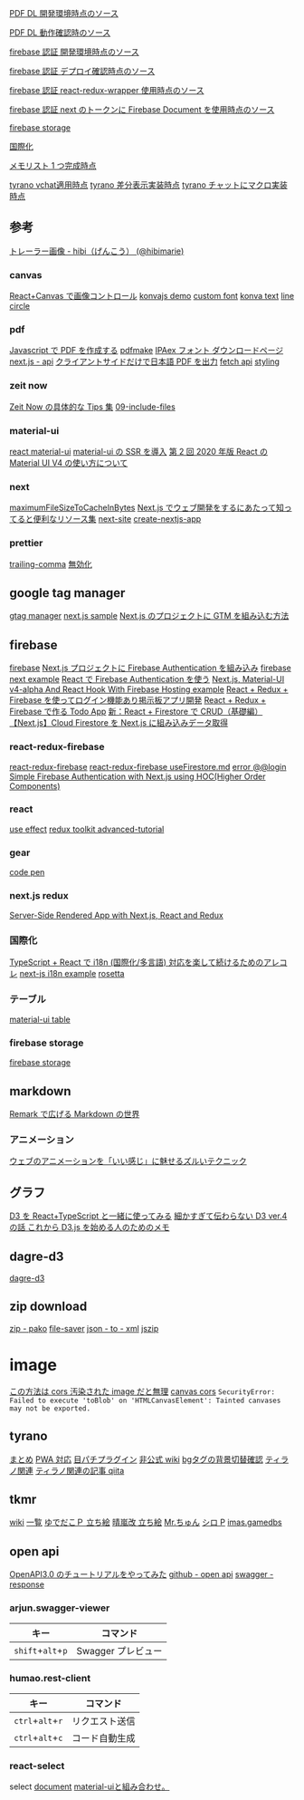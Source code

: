 [PDF DL 開発環境時点のソース](https://github.com/hibohiboo/develop/tree/23ec69ae4d1b4bdc3130e2d0ea5658df0740fed8/tutorial/lesson/react-my-examples/scenario-sheet/)

[PDF DL 動作確認時のソース](https://github.com/hibohiboo/develop/tree/c670289100bb719d282b893a6d8d0bf9f8bc604e/tutorial/lesson/react-my-examples/scenario-sheet/)

[firebase 認証 開発環境時点のソース](https://github.com/hibohiboo/create-now/tree/15774ac423bd882a6ae73dbd99262fc38cecb85b/)

[firebase 認証 デプロイ確認時点のソース](https://github.com/hibohiboo/create-now/tree/19af4015f5b4f693b5991f0417e251ad5031fe84/)

[firebase 認証 react-redux-wrapper 使用時点のソース](https://github.com/hibohiboo/create-now/tree/51096761d068578c3846070f15c79149751e9bdd/)

[firebase 認証 next のトークンに Firebase Document を使用時点のソース](https://github.com/hibohiboo/create-now/tree/58b1aef18a0453bca78285d2d2faf8338433a5b1/)

[firebase storage](https://github.com/hibohiboo/create-now/tree/194d0e0beab4e9c36e7be0a765685e8b61b405db/)

[国際化](https://github.com/hibohiboo/create-now/tree/f4fe39604ab00883220bf72d41656b0c8b639dd7/)

[メモリスト 1 つ完成時点](https://github.com/hibohiboo/create-now/tree/317205852e77352b9ba6f2a9f26257f9f317025d/)

[tyrano vchat適用時点](https://github.com/hibohiboo/create-now/tree/ca38214a910b383e712082fcddafb4a8c15e70d5/)
[tyrano 差分表示実装時点](https://github.com/hibohiboo/create-now/tree/0da48cd273298ef61c6ba2767c5de684a4cbdceb/)
[tyrano チャットにマクロ実装時点](https://github.com/hibohiboo/create-now/tree/e045baf7cc1ac73c2c9d73e7fe83a7153e99b0f0/)


## 参考

[トレーラー画像 - hibi（げんこう） (@hibimarie)](https://twitter.com/hibimarie/status/1236259700192079873?ref_src=twsrc%5Etfw)

### canvas

[React+Canvas で画像コントロール](https://qiita.com/smallriv/items/20feee093d81a960a62c)
[konvajs demo](https://konvajs.org/docs/sandbox/)
[custom font](https://konvajs.org/docs/sandbox/Custom_Font.html)
[konva text](https://konvajs.org/api/Konva.Text.html#toc0__anchor)
[line](https://konvajs.org/docs/shapes/Line_-_Simple_Line.html)
[circle](https://konvajs.org/api/Konva.Circle.html)

### pdf

[Javascript で PDF を作成する](https://qiita.com/shuhei_sakiyama/items/ef68d49b7199d50a853b)
[pdfmake](https://pdfmake.github.io/docs/getting-started/server-side/)
[IPAex フォント ダウンロードページ](https://ipafont.ipa.go.jp/old/ipaexfont/download.html)
[next.js - api](https://nextjs.org/docs/basic-features/typescript#api-routes)
[クライアントサイドだけで日本語 PDF を出力](https://qiita.com/yazashin/items/125aab246b871345f024)
[fetch api](https://developer.mozilla.org/ja/docs/Web/API/Fetch_API/Using_Fetch)
[styling](https://pdfmake.github.io/docs/document-definition-object/styling/)

### zeit now

[Zeit Now の具体的な Tips 集](https://qiita.com/mt0m/items/3e58d6185a5335729ccc)
[09-include-files](https://github.com/zeit/now/tree/b69f1761439b92e058aa7b9c30be0475073bcf38/packages/now-node/test/fixtures/09-include-files)

### material-ui

[react material-ui](https://material-ui.com/components/text-fields/)
[material-ui の SSR を導入](https://qiita.com/sono8/items/6fcd9d30c9b7073ed4a0)
[第 2 回 2020 年版 React の Material UI V4 の使い方について](https://qiita.com/tetsurotayama/items/12d6c7b3463246306e87)

### next

[maximumFileSizeToCacheInBytes](https://tech.mercari.com/entry/2017/12/19/workbox)
[Next.js でウェブ開発をするにあたって知ってると便利なリソース集](https://blog.nyan-tech.com/nextjs-resources/)
[next-site](https://github.com/zeit/next-site)
[create-nextjs-app](https://nextjs.org/learn/basics/create-nextjs-app)

### prettier

[trailing-comma](https://prettier.io/docs/en/options.html#trailing-commas)
[無効化](https://qiita.com/the_red/items/e121cbb659c52a60bca6)

## google tag manager

[gtag manager](https://wacul-ai.com/blog/access-analysis/google-analytics-setting/tag-manager/)
[next.js sample](https://github.com/zeit/next.js/blob/canary/examples/with-google-analytics/lib/gtag.js)
[Next.js のプロジェクトに GTM を組み込む方法](https://qiita.com/seya/items/d4108d28ee5b1773f671)

## firebase

[firebase](https://dev.to/benzguo/getting-started-with-next-js-now-firebase-4ejg)
[Next.js プロジェクトに Firebase Authentication を組み込み](https://nekorokkekun.hatenablog.com/entry/2019/09/25/000041)
[firebase](https://qiita.com/gagagaga_dev/items/a8dd490114c315329279)
[next example](https://github.com/zeit/next.js/blob/canary/examples/with-firebase-authentication/pages/index.js)
[React で Firebase Authentication を使う](https://qiita.com/zaburo/items/801bd288cec47bd28764)
[Next.js, Material-UI v4-alpha And React Hook With Firebase Hosting example](https://github.com/scarlet-sage/React-Hooks-Nextjs-Material-Ui-next-With-Firebase-Hosting)
[React + Redux + Firebase を使ってログイン機能あり掲示板アプリ開発](https://qiita.com/momosuke/items/57295ca99387ab243ce8)
[React + Redux + Firebase で作る Todo App](https://qiita.com/gonta616/items/278a7e81a8b624d9621e)
[新：React + Firestore で CRUD（基礎編）](https://qiita.com/zaburo/items/353524e4f54671c8eace)
[【Next.js】Cloud Firestore を Next.js に組み込みデータ取得](https://nekorokkekun.hatenablog.com/entry/2019/09/21/172416)

### react-redux-firebase

[react-redux-firebase](http://react-redux-firebase.com/)
[react-redux-firebase useFirestore.md](https://github.com/prescottprue/react-redux-firebase/blob/master/docs/api/useFirestore.md#usefirestore)
[error @@login](https://github.com/rt2zz/redux-persist/issues/988)
[Simple Firebase Authentication with Next.js using HOC(Higher Order Components)](https://medium.com/@uvictor/simple-firebase-authentication-with-next-js-using-hoc-higher-order-components-8e8931d25cfa)

### react

[use effect](https://overreacted.io/ja/a-complete-guide-to-useeffect/)
[redux toolkit advanced-tutorial](https://redux-toolkit.js.org/tutorials/advanced-tutorial)
[](https://www.wakuwakubank.com/posts/702-react-hooks/)

### gear

[code pen](https://codepen.io/alextebbs/pen/tHhrz)

### next.js redux

[Server-Side Rendered App with Next.js, React and Redux](https://dev.to/waqasabbasi/server-side-rendered-app-with-next-js-react-and-redux-38gf)

### 国際化

[TypeScript + React で i18n (国際化/多言語) 対応を楽して続けるためのアレコレ](https://qiita.com/mojibakeo/items/25930bb6eee33594af54)
[next-js i18n example](https://github.com/zeit/next.js/tree/canary/examples/with-i18n-rosetta)
[rosetta](https://github.com/lukeed/rosetta)

### テーブル

[material-ui table](https://material-table.com/#/docs/features/filtering)

### firebase storage

[firebase storage](https://firebase.google.com/docs/storage/web/start?hl=ja)

## markdown

[Remark で広げる Markdown の世界](https://vivliostyle.github.io/vivliostyle_doc/ja/vivliostyle-user-group-vol2/spring-raining/index.html)

### アニメーション

[ウェブのアニメーションを「いい感じ」に魅せるズルいテクニック](https://ics.media/entry/14346/)

## グラフ

[D3 を React+TypeScript と一緒に使ってみる](https://qrunch.net/@syakoo/entries/fo5rNqgK7i3vzbB8)
[ 細かすぎて伝わらない D3 ver.4 の話 ](https://www.slideshare.net/xxshimizuxx/d3-ver4)
[これから D3.js を始める人のためのメモ](https://qiita.com/corestate55/items/e70d5981c33a89f63367)

## dagre-d3

[dagre-d3](https://github.com/dagrejs/dagre-d3/wiki#demos)

## zip download

[zip - pako](https://github.com/nodeca/pako)
[file-saver](https://webty.jp/staffblog/production/post-1482/)
[json - to - xml](https://goessner.net/download/prj/jsonxml/)
[jszip](https://knooto.info/jszip-snippets/)

# image

[この方法は cors 汚染された image だと無理](https://ja.javascript.info/blob)
[canvas cors](http://var.blog.jp/archives/52327394.html)
`SecurityError: Failed to execute 'toBlob' on 'HTMLCanvasElement': Tainted canvases may not be exported.`

## tyrano

[まとめ](https://note.com/skt_pnt/n/nd295491ead84)
[PWA 対応](https://qiita.com/violet2525/items/8a0ee82bda4d64cb4c02)
[目パチプラグイン](https://github.com/violet2525/tyranoscript-css-animaton-plugins)
[非公式 wiki](http://tyrano.wiki.fc2.com/wiki/%E3%83%9C%E3%82%BF%E3%83%B3%E8%A1%A8%E7%A4%BA)
[bgタグの背景切替確認](https://north.undo.jp/text/tyrano_bgetc.html)
[ティラノ関連](https://scrapbox.io/tyranoudon/tyrano%E9%96%A2%E9%80%A3)
[ティラノ関連の記事 qiita](https://qiita.com/diyin_near_j/items/a410e52b7b74e272e4b6)

## tkmr

[wiki](https://imas.gamedbs.jp/cgss/chara/detail/235)
[一覧](http://mobamastkool.blog.fc2.com/blog-entry-22.html)
[ゆでだこＰ 立ち絵](https://ch.nicovideo.jp/yudedako_p/blomaga/ar1131807)
[晴嵐改 立ち絵](https://blog.goo.ne.jp/seiran-kai/e/6bf45aeab0dc28ed732d6e3df533fd08)
[Mr.ちゅん](https://ch.nicovideo.jp/sekigahara/blomaga/ar469991)
[シロ P](http://siropimas.blog35.fc2.com/blog-entry-551.html?sp)
[imas.gamedbs](https://imas.gamedbs.jp/cg/idol/detail/133?h=imcgss-c826)

## open api

[OpenAPI3.0 のチュートリアルをやってみた](https://qiita.com/koko_ko/items/3491200171a6cc6111be)
[github - open api](https://github.com/OAI/OpenAPI-Specification/blob/master/versions/3.0.1.md)
[swagger - response](https://swagger.io/docs/specification/describing-responses/)

### arjun.swagger-viewer

キー|コマンド
--|--
`shift`+`alt`+`p`|Swagger プレビュー

### humao.rest-client

キー|コマンド
--|--
`ctrl`+`alt`+`r`|リクエスト送信
`ctrl`+`alt`+`c`|コード自動生成

### react-select
select
[document](https://react-select.com/home)
[material-uiと組み合わせ。](https://qiita.com/Hitomi_Nagano/items/c00df24dc24e0329167d)

